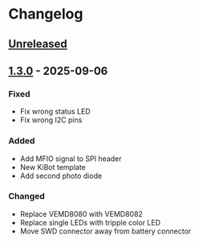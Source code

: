 # Changelog

## [Unreleased]

## [1.3.0] - 2025-09-06

### Fixed

-   Fix wrong status LED
-   Fix wrong I2C pins

### Added

-   Add MFIO signal to SPI header
-   New KiBot template
-   Add second photo diode

### Changed

-   Replace VEMD8080 with VEMD8082
-   Replace single LEDs with tripple color LED
-   Move SWD connector away from battery connector

[Unreleased]: https://github.com/ZSWatch/Heartrate-DevKit-HW/compare/1.3.0...HEAD

[1.3.0]: https://github.com/ZSWatch/Heartrate-DevKit-HW/compare/b0609d8e1e96f104fe69c6613989c0a8bdc5bf99...1.3.0
